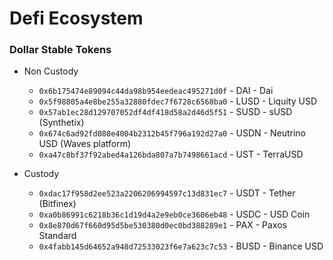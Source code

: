 
# Defi Ecosystem

### Dollar Stable Tokens

* Non Custody
  - ```0x6b175474e89094c44da98b954eedeac495271d0f``` - DAI - Dai
  - ```0x5f98805a4e8be255a32880fdec7f6728c6568ba0``` - LUSD - Liquity USD
  - ```0x57ab1ec28d129707052df4df418d58a2d46d5f51``` - SUSD - sUSD (Synthetix)
  - ```0x674c6ad92fd080e4004b2312b45f796a192d27a0``` - USDN - Neutrino USD (Waves platform)
  - ```0xa47c8bf37f92abed4a126bda807a7b7498661acd``` - UST - TerraUSD

* Custody
  - ```0xdac17f958d2ee523a2206206994597c13d831ec7``` - USDT - Tether (Bitfinex)
  - ```0xa0b86991c6218b36c1d19d4a2e9eb0ce3606eb48``` - USDC - USD Coin
  - ```0x8e870d67f660d95d5be530380d0ec0bd388289e1``` - PAX - Paxos Standard
  - ```0x4fabb145d64652a948d72533023f6e7a623c7c53``` - BUSD - Binance USD
